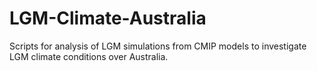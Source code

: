 # LGM-Climate-Australia
Scripts for analysis of LGM simulations from CMIP models to investigate LGM climate conditions over Australia.
